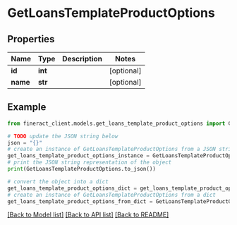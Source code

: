# GetLoansTemplateProductOptions


## Properties

Name | Type | Description | Notes
------------ | ------------- | ------------- | -------------
**id** | **int** |  | [optional] 
**name** | **str** |  | [optional] 

## Example

```python
from fineract_client.models.get_loans_template_product_options import GetLoansTemplateProductOptions

# TODO update the JSON string below
json = "{}"
# create an instance of GetLoansTemplateProductOptions from a JSON string
get_loans_template_product_options_instance = GetLoansTemplateProductOptions.from_json(json)
# print the JSON string representation of the object
print(GetLoansTemplateProductOptions.to_json())

# convert the object into a dict
get_loans_template_product_options_dict = get_loans_template_product_options_instance.to_dict()
# create an instance of GetLoansTemplateProductOptions from a dict
get_loans_template_product_options_from_dict = GetLoansTemplateProductOptions.from_dict(get_loans_template_product_options_dict)
```
[[Back to Model list]](../README.md#documentation-for-models) [[Back to API list]](../README.md#documentation-for-api-endpoints) [[Back to README]](../README.md)


